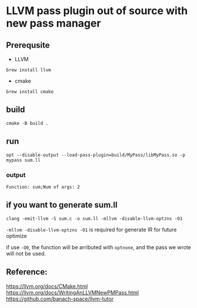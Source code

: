 # LLVM pass plugin out of source with new pass manager

## Prerequsite
- LLVM
```shell
brew install llvm
```
- cmake
```shell
brew install cmake
```

## build
```shell
cmake -B build .
```

## run
```shell
opt --disable-output --load-pass-plugin=build/MyPass/libMyPass.so -p mypass sum.ll
```
### output
```
Function: sum;Num of args: 2
```

## if you want to generate sum.ll
```shell
clang -emit-llvm -S sum.c -o sum.ll -mllvm -disable-llvm-optzns -O1
```
`-mllvm -disable-llvm-optzns -O1` is required for generate IR for future optimize

if use `-O0`, the function will be arributed with `optnone`, and the pass we wrote will not be used.

## Reference:
https://llvm.org/docs/CMake.html
https://llvm.org/docs/WritingAnLLVMNewPMPass.html
https://github.com/banach-space/llvm-tutor
